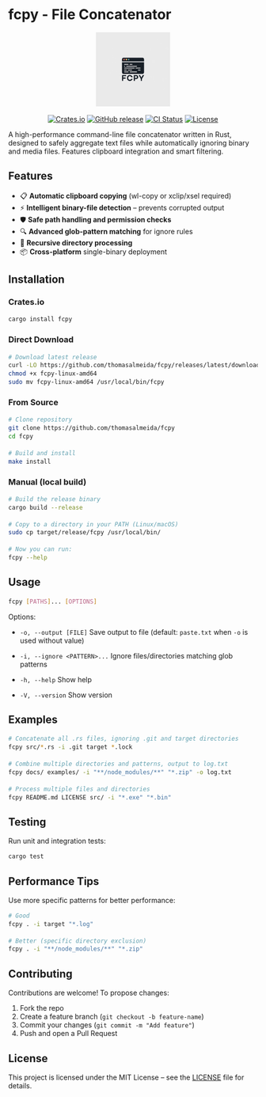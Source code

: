 # fcpy - File Concatenator

<p align="center">
  <img src=".github/assets/logo.png" alt="fcpy logo" width="150" />
</p>

<p align="center">
  <a href="https://crates.io/crates/fcpy"><img src="https://img.shields.io/crates/v/fcpy?color=blue&logo=rust" alt="Crates.io"></a>
  <a href="https://github.com/thomasalmeida/fcpy/releases/latest"><img src="https://img.shields.io/github/v/release/thomasalmeida/fcpy?color=blueviolet&logo=github" alt="GitHub release"></a>
  <a href="https://github.com/thomasalmeida/fcpy/actions/workflows/ci.yml"><img src="https://img.shields.io/github/actions/workflow/status/thomasalmeida/fcpy/ci.yml?branch=main&logo=githubactions&logoColor=white" alt="CI Status"></a>
  <a href="https://github.com/thomasalmeida/fcpy/blob/main/LICENSE"><img src="https://img.shields.io/github/license/thomasalmeida/fcpy?color=green&logo=opensourceinitiative&logoColor=white" alt="License"></a>
</p>


A high-performance command-line file concatenator written in Rust, designed to safely aggregate text files while automatically ignoring binary and media files. Features clipboard integration and smart filtering.

## Features

- 📋 **Automatic clipboard copying** (wl-copy or xclip/xsel required)
- ⚡ **Intelligent binary-file detection** – prevents corrupted output
- 🛡️ **Safe path handling and permission checks**
- 🔍 **Advanced glob-pattern matching** for ignore rules
- 📁 **Recursive directory processing**
- 📦 **Cross-platform** single-binary deployment

## Installation

### Crates.io

```bash
cargo install fcpy
```

### Direct Download

```bash
# Download latest release
curl -LO https://github.com/thomasalmeida/fcpy/releases/latest/download/fcpy-linux-amd64
chmod +x fcpy-linux-amd64
sudo mv fcpy-linux-amd64 /usr/local/bin/fcpy
```

### From Source

```bash
# Clone repository
git clone https://github.com/thomasalmeida/fcpy
cd fcpy

# Build and install
make install
```

### Manual (local build)

```bash
# Build the release binary
cargo build --release

# Copy to a directory in your PATH (Linux/macOS)
sudo cp target/release/fcpy /usr/local/bin/

# Now you can run:
fcpy --help
```

## Usage

```bash
fcpy [PATHS]... [OPTIONS]
```

Options:

- `-o, --output [FILE]`
  Save output to file (default: `paste.txt` when `-o` is used without value)

- `-i, --ignore <PATTERN>...`
  Ignore files/directories matching glob patterns

- `-h, --help`
  Show help

- `-V, --version`
  Show version

## Examples

```bash
# Concatenate all .rs files, ignoring .git and target directories
fcpy src/*.rs -i .git target *.lock

# Combine multiple directories and patterns, output to log.txt
fcpy docs/ examples/ -i "**/node_modules/**" "*.zip" -o log.txt

# Process multiple files and directories
fcpy README.md LICENSE src/ -i "*.exe" "*.bin"
```

## Testing

Run unit and integration tests:

```bash
cargo test
```

## Performance Tips

Use more specific patterns for better performance:

```bash
# Good
fcpy . -i target "*.log"

# Better (specific directory exclusion)
fcpy . -i "**/node_modules/**" "*.zip"
```

## Contributing

Contributions are welcome! To propose changes:

1. Fork the repo
2. Create a feature branch (`git checkout -b feature-name`)
3. Commit your changes (`git commit -m "Add feature"`)
4. Push and open a Pull Request

## License

This project is licensed under the MIT License – see the [LICENSE](LICENSE) file for details.
